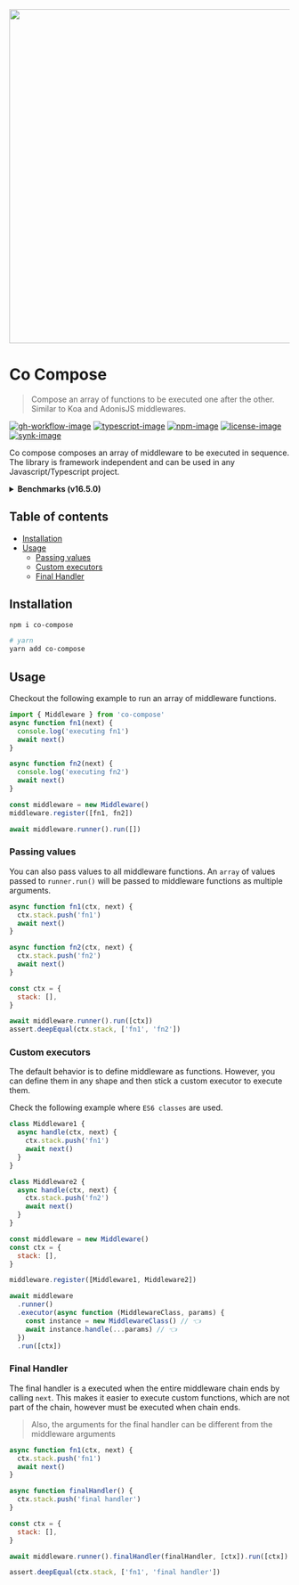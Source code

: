 <div align="center">
	<img src="https://res.cloudinary.com/adonisjs/image/upload/q_100/v1557762307/poppinss_iftxlt.jpg" width="600px">
</div>

# Co Compose

> Compose an array of functions to be executed one after the other. Similar to Koa and AdonisJS middlewares.

[![gh-workflow-image]][gh-workflow-url] [![typescript-image]][typescript-url] [![npm-image]][npm-url] [![license-image]][license-url] [![synk-image]][synk-url]

Co compose composes an array of middleware to be executed in sequence. The library is framework independent and can be used in any Javascript/Typescript project.

<details>
	<summary> <strong>Benchmarks (v16.5.0)</strong> </summary>

    Co Compose x 1,004,069 ops/sec ±1.61% (79 runs sampled)
    fastseries x 120,086 ops/sec ±6.56% (48 runs sampled)
    middie x 108,646 ops/sec ±17.76% (37 runs sampled)

<p> <strong> Fastest is Co Compose </strong> </p>
</details>

<!-- START doctoc generated TOC please keep comment here to allow auto update -->
<!-- DON'T EDIT THIS SECTION, INSTEAD RE-RUN doctoc TO UPDATE -->
## Table of contents

- [Installation](#installation)
- [Usage](#usage)
  - [Passing values](#passing-values)
  - [Custom executors](#custom-executors)
  - [Final Handler](#final-handler)

<!-- END doctoc generated TOC please keep comment here to allow auto update -->

## Installation

```sh
npm i co-compose

# yarn
yarn add co-compose
```

## Usage

Checkout the following example to run an array of middleware functions.

```ts
import { Middleware } from 'co-compose'
async function fn1(next) {
  console.log('executing fn1')
  await next()
}

async function fn2(next) {
  console.log('executing fn2')
  await next()
}

const middleware = new Middleware()
middleware.register([fn1, fn2])

await middleware.runner().run([])
```

### Passing values

You can also pass values to all middleware functions. An `array` of values passed to `runner.run()` will be passed to middleware functions as multiple arguments.

```js
async function fn1(ctx, next) {
  ctx.stack.push('fn1')
  await next()
}

async function fn2(ctx, next) {
  ctx.stack.push('fn2')
  await next()
}

const ctx = {
  stack: [],
}

await middleware.runner().run([ctx])
assert.deepEqual(ctx.stack, ['fn1', 'fn2'])
```

### Custom executors

The default behavior is to define middleware as functions. However, you can define them in any shape and then stick a custom executor to execute them.

Check the following example where `ES6 classes` are used.

```js
class Middleware1 {
  async handle(ctx, next) {
    ctx.stack.push('fn1')
    await next()
  }
}

class Middleware2 {
  async handle(ctx, next) {
    ctx.stack.push('fn2')
    await next()
  }
}

const middleware = new Middleware()
const ctx = {
  stack: [],
}

middleware.register([Middleware1, Middleware2])

await middleware
  .runner()
  .executor(async function (MiddlewareClass, params) {
    const instance = new MiddlewareClass() // 👈
    await instance.handle(...params) // 👈
  })
  .run([ctx])
```

### Final Handler

The final handler is a executed when the entire middleware chain ends by calling `next`. This makes it easier to execute custom functions, which are not part of the chain, however must be executed when chain ends.

> Also, the arguments for the final handler can be different from the middleware arguments

```js
async function fn1(ctx, next) {
  ctx.stack.push('fn1')
  await next()
}

async function finalHandler() {
  ctx.stack.push('final handler')
}

const ctx = {
  stack: [],
}

await middleware.runner().finalHandler(finalHandler, [ctx]).run([ctx])

assert.deepEqual(ctx.stack, ['fn1', 'final handler'])
```

[gh-workflow-image]: https://img.shields.io/github/workflow/status/poppinss/co-compose/test?style=for-the-badge
[gh-workflow-url]: https://github.com/poppinss/co-compose/actions/workflows/test.yml "Github action"

[typescript-image]: https://img.shields.io/badge/Typescript-294E80.svg?style=for-the-badge&logo=typescript
[typescript-url]: "typescript"

[npm-image]: https://img.shields.io/npm/v/co-compose.svg?style=for-the-badge&logo=npm
[npm-url]: https://npmjs.org/package/co-compose 'npm'

[license-image]: https://img.shields.io/npm/l/co-compose?color=blueviolet&style=for-the-badge
[license-url]: LICENSE.md 'license'

[synk-image]: https://img.shields.io/snyk/vulnerabilities/github/poppinss/co-compose?label=Synk%20Vulnerabilities&style=for-the-badge
[synk-url]: https://snyk.io/test/github/poppinss/co-compose?targetFile=package.json 'synk'
